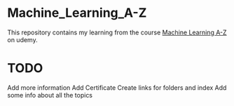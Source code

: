 # Machine_Learning_A-Z

This repository contains my learning from the course [Machine Learning A-Z](https://www.udemy.com/machinelearning/learn/v4/overview) on udemy.

# TODO 
Add more information
Add Certificate
Create links for folders and index
Add some info about all the topics
